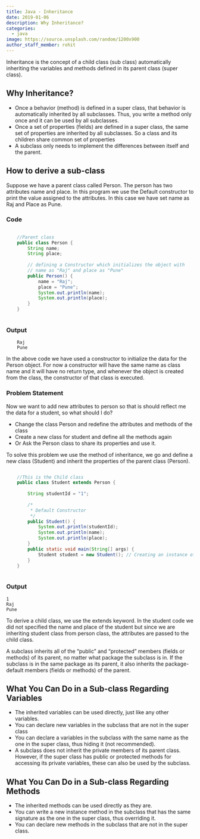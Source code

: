 ```yaml
---
title: Java - Inheritance
date: 2019-01-06
description: Why Inheritance?
categories:
  - java
image: https://source.unsplash.com/random/1200x900
author_staff_member: rohit
---
```

Inheritance is the concept of a child class (sub class) automatically inheriting the variables and methods defined in its parent class (super class).

## Why Inheritance?
- Once a behavior (method) is defined in a super class, that behavior is automatically inherited by all subclasses. Thus, you write a method only once and it can be used by all subclasses. 
- Once a set of properties (fields) are defined in a super class, the same set of properties are inherited by all subclasses. So a class and its children share common set of properties
- A subclass only needs to implement the differences between itself and the parent.

## How to derive a sub-class
Suppose we have a parent class called Person. The person has two attributes name and place. In this program we use the Default constructor to print the value assigned to the attributes. In this case we have set name as Raj and Place as Pune.

### Code
```java

    //Parent class
    public class Person {
        String name;
        String place;
        
        // defining a Constructor which initializes the object with
        // name as "Raj" and place as "Pune"
        public Person() { 
            name = "Raj";
            place = "Pune";
            System.out.println(name);
            System.out.println(place);
        }
    }
    
```

### Output
```text
    Raj
    Pune
```
In the above code we have used a constructor to initialize the data for the Person object. For now a constructor will have the same name as class name and it will have no return type, and whenever the object is created from the class, the constructor of that class is executed.

### Problem Statement
Now we want to add new attributes to person so that is should reflect me the data for a student, so what should I do?

- Change the class Person and redefine the attributes and methods of the class
- Create a new class for student and define all the methods again
- Or Ask the Person class to share its properties and use it.

To solve this problem we use the method of inheritance, we go and define a new class (Student) and inherit the properties of the parent class (Person).

```java

    //This is the Child class
    public class Student extends Person {
    
        String studentId = "1";
        
        /*
         * Default Constructor
         */
        public Student() {
            System.out.println(studentId);
            System.out.println(name);
            System.out.println(place);
        }
        public static void main(String[] args) {
            Student student = new Student(); // Creating an instance of Class Student
        }
    }
    
```

### Output
```text
1
Raj
Pune
```
To derive a child class, we use the extends keyword.  In the student code we did not specified the name and place of the student but since we are inheriting student class from person class, the attributes are passed to the child class.

A subclass inherits all of the “public” and “protected” members (fields or methods) of its parent, no matter what package the subclass is in. If the subclass is in the same package as its parent, it also inherits the package-default members (fields or methods) of the parent.

## What You Can Do in a Sub-class Regarding Variables

- The inherited variables can be used directly, just like any other variables.
- You can declare new variables in the subclass that are not in the super class
- You can declare a variables in the subclass with the same name as the one in the super class, thus hiding it (not recommended).
- A subclass does not inherit the private members of its parent class. However, if the super class has public or protected methods for accessing its private variables, these can also be used by the subclass.

## What You Can Do in a Sub-class Regarding Methods

- The inherited methods can be used directly as they are.
- You can write a new instance method in the subclass that has the same signature as the one in the super class, thus overriding it.
- You can declare new methods in the subclass that are not in the super class.


